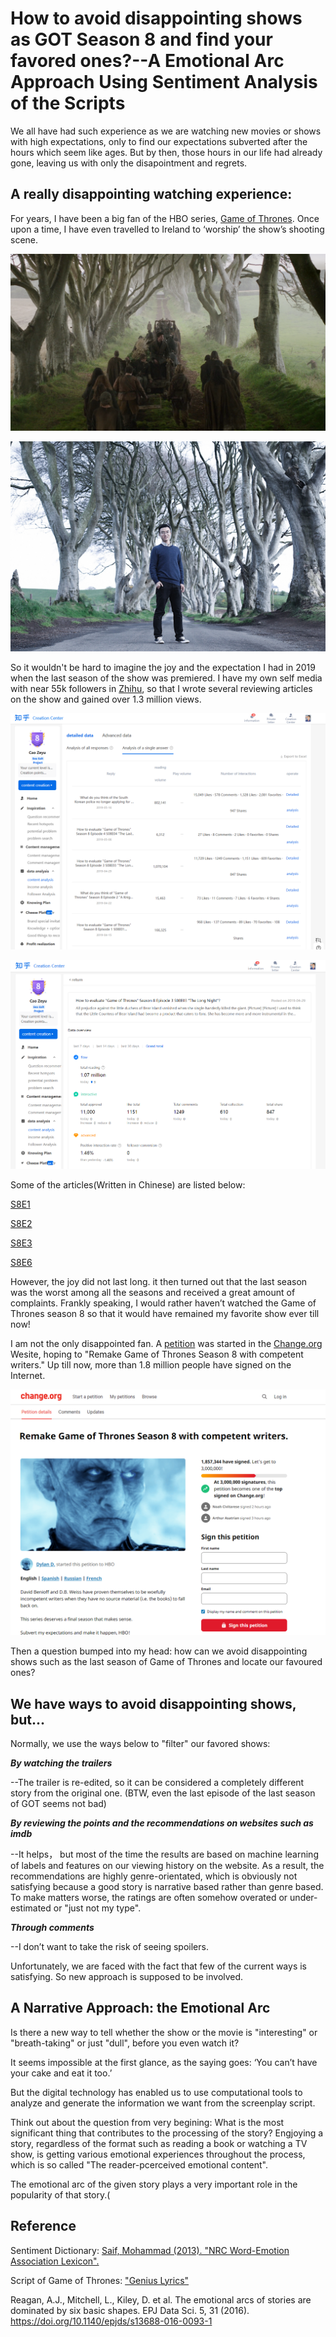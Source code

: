 # How to avoid disappointing shows as GOT Season 8 and find your favored ones?--A Emotional Arc Approach Using Sentiment Analysis of the Scripts 

We all have had such experience as we are watching new movies or shows with high expectations, only to find our expectations subverted after the hours which seem like ages. But by then, those hours in our life had already gone, leaving us with only the disapointment and regrets. 

## A really disappointing watching experience:

For years, I have been a big fan of the HBO series, [Game of Thrones](https://en.wikipedia.org/wiki/Game_of_Thrones). Once upon a time, I have even travelled to Ireland to ‘worship’ the show’s shooting scene.

![This is an image](https://github.com/ZeyuCao/Sentiment_Analysis_on_GOT/blob/main/README_Photos/1.png)


![This is an image](https://github.com/ZeyuCao/Sentiment_Analysis_on_GOT/blob/main/README_Photos/2.jpg)

So it wouldn't be hard to imagine the joy and the expectation I had in 2019 when the last season of the show was premiered. I have my own self media with near 55k followers in [Zhihu](https://www.zhihu.com/people/cao-tu-dou-94), so that I wrote several reviewing articles on the show and gained over 1.3 million views. 

![This is an image](https://github.com/ZeyuCao/Sentiment_Analysis_on_GOT/blob/main/README_Photos/creator_center.png)

![This is an image](https://github.com/ZeyuCao/Sentiment_Analysis_on_GOT/blob/main/README_Photos/creator_center_S8E3.png)

Some of the articles(Written in Chinese) are listed below:

[S8E1](https://www.zhihu.com/question/320028013/answer/651748036)

[S8E2](https://www.zhihu.com/question/320747168/answer/659337126)

[S8E3](https://www.zhihu.com/question/321888337/answer/666848619)

[S8E6](https://www.zhihu.com/question/325173949/answer/688985513)

However, the joy did not last long. it then turned out that the last season was the worst among all the seasons and received a great amount of complaints. Frankly speaking, I would rather haven’t watched the Game of Thrones season 8 so that it would have remained my favorite show ever till now!

I am not the only disappointed fan. A [petition](https://www.change.org/p/hbo-remake-game-of-thrones-season-8-with-competent-writers) was started in the [Change.org](https://www.change.org/p/hbo-remake-game-of-thrones-season-8-with-competent-writers) Wesite, hoping to "Remake Game of Thrones Season 8 with competent writers." Up till now, more than 1.8 million people have signed on the Internet.

![This is an image](https://github.com/ZeyuCao/Sentiment_Analysis_on_GOT/blob/main/README_Photos/Petition.png)

Then a question bumped into my head: how can we avoid disappointing shows such as the last season of Game of Thrones and locate our favoured ones? 

## We have ways to avoid disappointing shows, but...

Normally, we use the ways below to "filter" our favored shows:

***By watching the trailers***

--The trailer is re-edited, so it can be considered a completely different story from the original one. (BTW, even the last episode of the last season of GOT seems not bad)

***By reviewing the points and the recommendations on websites such as imdb***

--It helps， but most of the time the results are based on machine learning of labels and features on our viewing history on the website. As a result, the recommendations are highly genre-orientated, which is obviously not satisfying because a good story is narrative based rather than genre based. To make matters worse, the ratings are often somehow overated or under-estimated or "just not my type".  

***Through comments***

--I don’t want to take the risk of seeing spoilers. 

Unfortunately, we are faced with the fact that few of the current ways is satisfying. So new approach is supposed to be involved.

## A Narrative Approach: the Emotional Arc

Is there a new way to tell whether the show or the movie is "interesting" or "breath-taking" or just "dull", before you even watch it? 

It seems impossible at the first glance, as the saying goes: ‘You can’t have your cake and eat it too.’ 

But the digital technology has enabled us to use computational tools to analyze and generate the information we want from the screenplay script.

Think out about the question from very begining: What is the most significant thing that contributes to the processing of the story?
Engjoying a story, regardless of the format such as reading a book or watching a TV show, is getting various emotional experiences throughout the process, which is so called "The reader-pcerceived emotional content".

The emotional arc of the given story plays a very important role in the popularity of that story.(  

## Reference
Sentiment Dictionary: [Saif, Mohammad (2013). "NRC Word-Emotion Association Lexicon".](https://saifmohammad.com/WebPages/NRC-Emotion-Lexicon.htm)

Script of Game of Thrones: ["Genius Lyrics"](https://genius.com/artists/Game-of-thrones)

Reagan, A.J., Mitchell, L., Kiley, D. et al. The emotional arcs of stories are dominated by six basic shapes. EPJ Data Sci. 5, 31 (2016). https://doi.org/10.1140/epjds/s13688-016-0093-1
